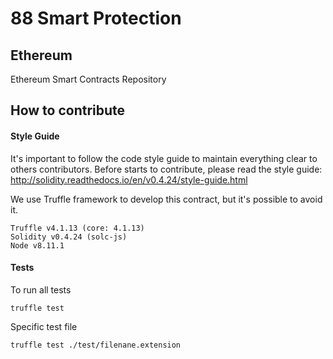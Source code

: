 # 88 Smart Protection

## Ethereum
Ethereum Smart Contracts Repository

## How to contribute

#### Style Guide
It's important to follow the code style guide to maintain everything clear to others contributors.
Before starts to contribute, please read the style guide: http://solidity.readthedocs.io/en/v0.4.24/style-guide.html

We use Truffle framework to develop this contract, but it's possible to avoid it.

```
Truffle v4.1.13 (core: 4.1.13)
Solidity v0.4.24 (solc-js)
Node v8.11.1
```

#### Tests
To run all tests
```
truffle test
```

Specific test file
```
truffle test ./test/filenane.extension
``` 